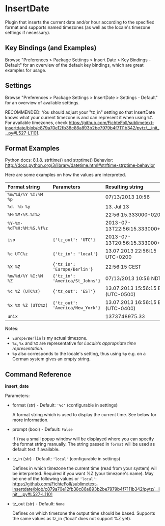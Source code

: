 InsertDate
==========

Plugin that inserts the current date and/or hour according to the specified
format and supports named timezones (as well as the locale's timezone settings if necessary).


Key Bindings (and Examples)
---------------------------

Browse "Preferences > Package Settings > Insert Date > Key Bindings - Default" for an overview of the default key bindings, which are great examples for usage.


Settings
--------

Browse "Preferences > Package Settings > InsertDate > Settings - Default" for an overview of available settings.

RECOMMENDED: You should adjust your "tz_in" setting so that InsertDate knows what your current timezone is and can represent it when using `%Z`.
For available timezones, check https://github.com/FichteFoll/sublimetext-insertdate/blob/c879a70e12fb38c86a893b2be7979b4f7111b342/pytz/__init__.py#L527-L1101.


Format Examples
---------------

Python docs: 8.1.8. strftime() and strptime() Behavior:
    http://docs.python.org/3/library/datetime.html#strftime-strptime-behavior

Here are some examples on how the values are interpreted.

| Format string            | Parameters                       | Resulting string                   |
|:-------------------------|:---------------------------------|:-----------------------------------|
| `%m/%d/%Y %I:%M %p`      |                                  | 07/13/2013 10:56                   |
| `%d. %b %y`              |                                  | 13. Jul 13                         |
| `%H:%M:%S.%f%z`          |                                  | 22:56:15.333000+0200               |
| `%Y-%m-%dT%H:%M:%S.%f%z` |                                  | 2013-07-13T22:56:15.333000+0200    |
| `iso`                    | `{'tz_out': 'UTC'}`              | 2013-07-13T20:56:15.333000+00:00   |
| `%c UTC%z`               | `{'tz_in': 'local'}`             | 13.07.2013 22:56:15 UTC+0200       |
| `%X %Z`                  | `{'tz_in': 'Europe/Berlin'}`     | 22:56:15 CEST                      |
| `%m/%d/%Y %I:%M %Z`      | `{'tz_in': 'America/St_Johns'}`  | 07/13/2013 10:56 NDT               |
| `%c %Z (UTC%z)`          | `{'tz_out': 'EST'}`              | 13.07.2013 15:56:15 EST (UTC-0500) |
| `%x %X %Z (UTC%z)`       | `{'tz_out': 'America/New_York'}` | 13.07.2013 16:56:15 EDT (UTC-0400) |
| `unix`                   |                                  | 1373748975.33                      |

Notes:

- `Europe/Berlin` is my actual timezone.
- `%c`, `%x` and `%X` are representative for *Locale’s appropriate time representation*.
- `%p` also corresponds to the locale's setting, thus using `%p` e.g. on a German system gives an empty string.


Command Reference
-----------------

**insert_date**

Parameters:

- format (str) - Default: `'%c'` (configurable in settings)

  A format string which is used to display the current time. See below for more information.

- prompt (bool) - Default: `False`

  If `True` a small popup window will be displayed where you can specify the format string manually.
  The string passed in `format` will be used as default text if available.

- tz_in (str) - Default: `'local'` (configurable in settings)

  Defines in which timezone the current time (read from your system) will be interpreted.
  Required if you want %Z (your timezone's name). May be one of the following values or `'local'`:
  https://github.com/FichteFoll/sublimetext-insertdate/blob/c879a70e12fb38c86a893b2be7979b4f7111b342/pytz/__init__.py#L527-L1101

- tz_out (str) - Default: `None`

  Defines on which timezone the output time should be based.
  Supports the same values as tz_in ('local' does not support %Z yet).
